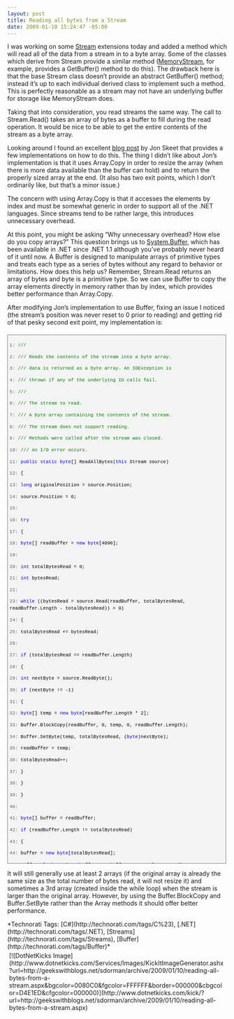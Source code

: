 ```yaml
---
layout: post
title: Reading all bytes from a Stream
date: 2009-01-10 15:24:47 -05:00
---
```


I was working on some [Stream](http://msdn2.microsoft.com/8f86tw9e.aspx "Stream Class") extensions today and added a method which will read all of the data from a stream in to a byte array. Some of the classes which derive from Stream provide a similar method ([MemoryStream](http://msdn2.microsoft.com/9a84386f.aspx "MemoryStream Class"), for example, provides a GetBuffer() method to do this). The drawback here is that the base Stream class doesn’t provide an abstract GetBuffer() method; instead it’s up to each individual derived class to implement such a method. This is perfectly reasonable as a stream may not have an underlying buffer for storage like MemoryStream does.

Taking that into consideration, you read streams the same way. The call to Stream.Read() takes an array of bytes as a buffer to fill during the read operation. It would be nice to be able to get the entire contents of the stream as a byte array.

Looking around I found an excellent [blog post](http://www.yoda.arachsys.com/csharp/readbinary.html) by Jon Skeet that provides a few implementations on how to do this. The thing I didn’t like about Jon’s implementation is that it uses Array.Copy in order to resize the array (when there is more data available than the buffer can hold) and to return the properly sized array at the end. (It also has two exit points, which I don’t ordinarily like, but that’s a minor issue.)

The concern with using Array.Copy is that it accesses the elements by index and must be somewhat generic in order to support all of the .NET languages. Since streams tend to be rather large, this introduces unnecessary overhead. 

At this point, you might be asking “Why unnecessary overhead? How else do you copy arrays?” This question brings us to [System.Buffer](http://msdn2.microsoft.com/teyhh36d.aspx "Buffer Class"), which has been available in .NET since .NET 1.1 although you’ve probably never heard of it until now. A Buffer is designed to manipulate arrays of primitive types and treats each type as a series of bytes without any regard to behavior or limitations. How does this help us? Remember, Stream.Read returns an array of bytes and byte is a primitive type. So we can use Buffer to copy the array elements directly in memory rather than by index, which provides better performance than Array.Copy.

After modifying Jon’s implementation to use Buffer, fixing an issue I noticed (the stream’s position was never reset to 0 prior to reading) and getting rid of that pesky second exit point, my implementation is:
  <div style="border-bottom: gray 1px solid; border-left: gray 1px solid; padding-bottom: 4px; line-height: 12pt; background-color: #f4f4f4; margin: 20px 0px 10px; padding-left: 4px; width: 97.5%; padding-right: 4px; font-family: consolas, 'Courier New', courier, monospace; max-height: 1200px; font-size: 8pt; overflow: auto; border-top: gray 1px solid; cursor: text; border-right: gray 1px solid; padding-top: 4px">   <div style="border-bottom-style: none; padding-bottom: 0px; line-height: 12pt; border-right-style: none; background-color: #f4f4f4; padding-left: 0px; width: 100%; padding-right: 0px; font-family: consolas, 'Courier New', courier, monospace; border-top-style: none; color: black; font-size: 8pt; border-left-style: none; overflow: visible; padding-top: 0px">     

<span style="color: #606060">   1:</span> <span style="color: #008000">/// <summary></span>

<span style="color: #606060">   2:</span> <span style="color: #008000">/// Reads the contents of the stream into a byte array.</span>

<span style="color: #606060">   3:</span> <span style="color: #008000">/// data is returned as a byte array. An IOException is</span>

<span style="color: #606060">   4:</span> <span style="color: #008000">/// thrown if any of the underlying IO calls fail.</span>

<span style="color: #606060">   5:</span> <span style="color: #008000">/// </summary></span>

<span style="color: #606060">   6:</span> <span style="color: #008000">/// <param name="stream">The stream to read.</param></span>

<span style="color: #606060">   7:</span> <span style="color: #008000">/// <returns>A byte array containing the contents of the stream.</returns></span>

<span style="color: #606060">   8:</span> <span style="color: #008000">/// <exception cref="NotSupportedException">The stream does not support reading.</exception></span>

<span style="color: #606060">   9:</span> <span style="color: #008000">/// <exception cref="ObjectDisposedException">Methods were called after the stream was closed.</exception></span>

<span style="color: #606060">  10:</span> <span style="color: #008000">/// <exception cref="System.IO.IOException">An I/O error occurs.</exception></span>

<span style="color: #606060">  11:</span> <span style="color: #0000ff">public</span> <span style="color: #0000ff">static</span> <span style="color: #0000ff">byte</span>[] ReadAllBytes(<span style="color: #0000ff">this</span> Stream source)

<span style="color: #606060">  12:</span> {

<span style="color: #606060">  13:</span>     <span style="color: #0000ff">long</span> originalPosition = source.Position;

<span style="color: #606060">  14:</span>     source.Position = 0;

<span style="color: #606060">  15:</span>  

<span style="color: #606060">  16:</span>     <span style="color: #0000ff">try</span>

<span style="color: #606060">  17:</span>     {

<span style="color: #606060">  18:</span>         <span style="color: #0000ff">byte</span>[] readBuffer = <span style="color: #0000ff">new</span> <span style="color: #0000ff">byte</span>[4096];

<span style="color: #606060">  19:</span>  

<span style="color: #606060">  20:</span>         <span style="color: #0000ff">int</span> totalBytesRead = 0;

<span style="color: #606060">  21:</span>         <span style="color: #0000ff">int</span> bytesRead;

<span style="color: #606060">  22:</span>  

<span style="color: #606060">  23:</span>         <span style="color: #0000ff">while</span> ((bytesRead = source.Read(readBuffer, totalBytesRead, readBuffer.Length - totalBytesRead)) > 0)

<span style="color: #606060">  24:</span>         {

<span style="color: #606060">  25:</span>             totalBytesRead += bytesRead;

<span style="color: #606060">  26:</span>  

<span style="color: #606060">  27:</span>             <span style="color: #0000ff">if</span> (totalBytesRead == readBuffer.Length)

<span style="color: #606060">  28:</span>             {

<span style="color: #606060">  29:</span>                 <span style="color: #0000ff">int</span> nextByte = source.ReadByte();

<span style="color: #606060">  30:</span>                 <span style="color: #0000ff">if</span> (nextByte != -1)

<span style="color: #606060">  31:</span>                 {

<span style="color: #606060">  32:</span>                     <span style="color: #0000ff">byte</span>[] temp = <span style="color: #0000ff">new</span> <span style="color: #0000ff">byte</span>[readBuffer.Length * 2];

<span style="color: #606060">  33:</span>                     Buffer.BlockCopy(readBuffer, 0, temp, 0, readBuffer.Length);

<span style="color: #606060">  34:</span>                     Buffer.SetByte(temp, totalBytesRead, (<span style="color: #0000ff">byte</span>)nextByte);

<span style="color: #606060">  35:</span>                     readBuffer = temp;

<span style="color: #606060">  36:</span>                     totalBytesRead++;

<span style="color: #606060">  37:</span>                 }

<span style="color: #606060">  38:</span>             }

<span style="color: #606060">  39:</span>         }

<span style="color: #606060">  40:</span>  

<span style="color: #606060">  41:</span>         <span style="color: #0000ff">byte</span>[] buffer = readBuffer;

<span style="color: #606060">  42:</span>         <span style="color: #0000ff">if</span> (readBuffer.Length != totalBytesRead)

<span style="color: #606060">  43:</span>         {

<span style="color: #606060">  44:</span>             buffer = <span style="color: #0000ff">new</span> <span style="color: #0000ff">byte</span>[totalBytesRead];

<span style="color: #606060">  45:</span>             Buffer.BlockCopy(readBuffer, 0, buffer, 0, totalBytesRead);

<span style="color: #606060">  46:</span>         }

<span style="color: #606060">  47:</span>         <span style="color: #0000ff">return</span> buffer;

<span style="color: #606060">  48:</span>     }

<span style="color: #606060">  49:</span>     <span style="color: #0000ff">finally</span>

<span style="color: #606060">  50:</span>     {

<span style="color: #606060">  51:</span>         source.Position = originalPosition;

<span style="color: #606060">  52:</span>     }

<span style="color: #606060">  53:</span> }

  </div>
</div>



It will still generally use at least 2 arrays (if the original array is already the same size as the total number of bytes read, it will not resize it) and sometimes a 3rd array (created inside the while loop) when the stream is larger than the original array. However, by using the Buffer.BlockCopy and Buffer.SetByte rather than the Array methods it should offer better performance.

<div style="padding-bottom: 0px; margin: 0px; padding-left: 0px; padding-right: 0px; display: inline; float: none; padding-top: 0px" id="scid:0767317B-992E-4b12-91E0-4F059A8CECA8:9c0ac743-4ee7-42c3-91bc-8aa43718286f" class="wlWriterSmartContent">*Technorati Tags: [C#](http://technorati.com/tags/C%23), [.NET](http://technorati.com/tags/.NET), [Streams](http://technorati.com/tags/Streams), [Buffer](http://technorati.com/tags/Buffer)*</div><div class="wlWriterHeaderFooter" style="text-align:left; margin:0px; padding:4px 4px 4px 4px;">[![DotNetKicks Image](http://www.dotnetkicks.com/Services/Images/KickItImageGenerator.ashx?url=http://geekswithblogs.net/sdorman/archive/2009/01/10/reading-all-bytes-from-a-stream.aspx&bgcolor=0080C0&fgcolor=FFFFFF&border=000000&cbgcolor=D4E1ED&cfgcolor=000000)](http://www.dotnetkicks.com/kick/?url=http://geekswithblogs.net/sdorman/archive/2009/01/10/reading-all-bytes-from-a-stream.aspx)</div>
